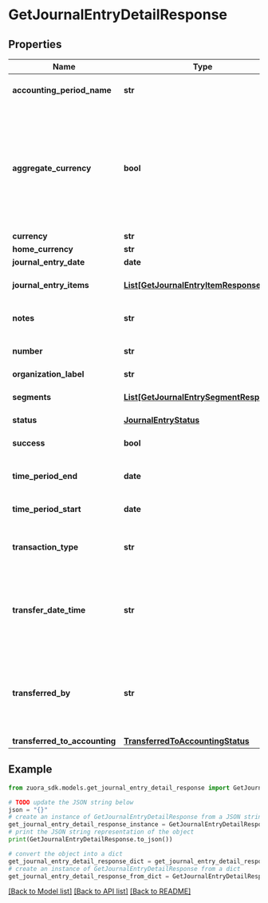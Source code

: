 # GetJournalEntryDetailResponse


## Properties

Name | Type | Description | Notes
------------ | ------------- | ------------- | -------------
**accounting_period_name** | **str** | Name of the accounting period that the journal entry belongs to.  | [optional] 
**aggregate_currency** | **bool** | Returns true if the journal entry is aggregating currencies. That is, if the journal entry was created when the &#x60;Aggregate transactions with different currencies during a Journal Run&#x60; setting was configured to &#x60;Yes&#x60;. Otherwise, returns &#x60;false&#x60;.  | [optional] 
**currency** | **str** | Currency used.  | [optional] 
**home_currency** | **str** | Home currency used.  | [optional] 
**journal_entry_date** | **date** | Date of the journal entry.  | [optional] 
**journal_entry_items** | [**List[GetJournalEntryItemResponse]**](GetJournalEntryItemResponse.md) | Key name that represents the list of journal entry items.  | [optional] 
**notes** | **str** |  Additional information about this record. Character limit: 2,000  | [optional] 
**number** | **str** | Journal entry number in the format JE-00000001.  | [optional] 
**organization_label** | **str** | Organization label.  | [optional] 
**segments** | [**List[GetJournalEntrySegmentResponse]**](GetJournalEntrySegmentResponse.md) | List of segments that apply to the summary journal entry.  | [optional] 
**status** | [**JournalEntryStatus**](JournalEntryStatus.md) |  | [optional] 
**success** | **bool** | Returns &#x60;true&#x60; if the request was processed successfully.  | [optional] 
**time_period_end** | **date** | End date of time period included in the journal entry.  | [optional] 
**time_period_start** | **date** | Start date of time period included in the journal entry.  | [optional] 
**transaction_type** | **str** | Transaction type of the transactions included in the summary journal entry.  | [optional] 
**transfer_date_time** | **str** | Date and time that transferredToAccounting was changed to &#x60;Yes&#x60;. This field is returned only when transferredToAccounting is &#x60;Yes&#x60;. Otherwise, this field is &#x60;null&#x60;.  | [optional] 
**transferred_by** | **str** | User ID of the person who changed transferredToAccounting to &#x60;Yes&#x60;. This field is returned only when transferredToAccounting is &#x60;Yes&#x60;. Otherwise, this field is &#x60;null&#x60;.  | [optional] 
**transferred_to_accounting** | [**TransferredToAccountingStatus**](TransferredToAccountingStatus.md) |  | [optional] 

## Example

```python
from zuora_sdk.models.get_journal_entry_detail_response import GetJournalEntryDetailResponse

# TODO update the JSON string below
json = "{}"
# create an instance of GetJournalEntryDetailResponse from a JSON string
get_journal_entry_detail_response_instance = GetJournalEntryDetailResponse.from_json(json)
# print the JSON string representation of the object
print(GetJournalEntryDetailResponse.to_json())

# convert the object into a dict
get_journal_entry_detail_response_dict = get_journal_entry_detail_response_instance.to_dict()
# create an instance of GetJournalEntryDetailResponse from a dict
get_journal_entry_detail_response_from_dict = GetJournalEntryDetailResponse.from_dict(get_journal_entry_detail_response_dict)
```
[[Back to Model list]](../README.md#documentation-for-models) [[Back to API list]](../README.md#documentation-for-api-endpoints) [[Back to README]](../README.md)


